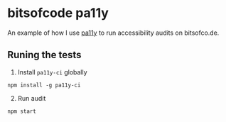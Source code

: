 # bitsofcode pa11y

An example of how I use [pa11y](http://pa11y.org) to run accessibility audits on bitsofco.de. 

## Runing the tests

1. Install `pa11y-ci` globally

```
npm install -g pa11y-ci
```

2. Run audit

```
npm start
```